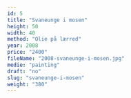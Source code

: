 ```yaml
---
id: 5
title: "Svaneunge i mosen"
height: 50
width: 40
method: "Olie på lærred"
year: 2008
price: "2400"
fileName: "2008-svaneunge-i-mosen.jpg"
medie: "painting"
draft: "no"
slug: "svaneunge-i-mosen"
weight: "380"
---
```

